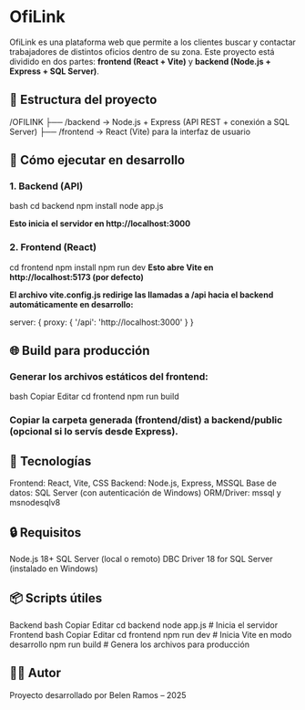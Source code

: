 # OfiLink

OfiLink es una plataforma web que permite a los clientes buscar y contactar trabajadores de distintos oficios dentro de su zona. Este proyecto está dividido en dos partes: **frontend (React + Vite)** y **backend (Node.js + Express + SQL Server)**.

## 📁 Estructura del proyecto

/OFILINK
├── /backend → Node.js + Express (API REST + conexión a SQL Server)
├── /frontend → React (Vite) para la interfaz de usuario

## 🚀 Cómo ejecutar en desarrollo

### 1. Backend (API)

bash
cd backend
npm install
node app.js

**Esto inicia el servidor en http://localhost:3000**

### 2. Frontend (React)
cd frontend
npm install
npm run dev
**Esto abre Vite en http://localhost:5173 (por defecto)**

**El archivo vite.config.js redirige las llamadas a /api hacia el backend automáticamente en desarrollo:**

server: {
  proxy: {
    '/api': 'http://localhost:3000'
  }
}

## 🌐 Build para producción

###  Generar los archivos estáticos del frontend:

bash
Copiar
Editar
cd frontend
npm run build

### Copiar la carpeta generada (frontend/dist) a backend/public (opcional si lo servís desde Express).

## 🧠 Tecnologías
Frontend: React, Vite, CSS
Backend: Node.js, Express, MSSQL
Base de datos: SQL Server (con autenticación de Windows)
ORM/Driver: mssql y msnodesqlv8

## 🔒 Requisitos
Node.js 18+
SQL Server (local o remoto)
DBC Driver 18 for SQL Server (instalado en Windows)

## 📦 Scripts útiles
Backend
bash
Copiar
Editar
cd backend
node app.js         # Inicia el servidor
Frontend
bash
Copiar
Editar
cd frontend
npm run dev         # Inicia Vite en modo desarrollo
npm run build       # Genera los archivos para producción

## 👩‍💻 Autor
Proyecto desarrollado por Belen Ramos – 2025